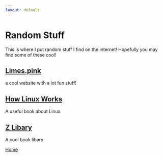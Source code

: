 ```yaml
---
layout: default
---
```


# Random Stuff
This is where I put random stuff I find on the internet!
Hopefully you may find some of these cool!

## [Limes.pink](https://limes.pink)
a cool website with a lot fun stuff!

## [How Linux Works](https://ia904605.us.archive.org/10/items/LinuxLibgen/203.How%20Linux%20Works%3A%20What%20Every%20Superuser%20Should%20Know.pdf)
A useful book about Linux.

## [Z Libary](https://1lib.sk/)
A cool book libary

[Home](..)
